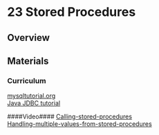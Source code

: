 23 Stored Procedures
===============

## Overview ##

## Materials ##

### Curriculum ###
[mysqltutorial.org](http://www.mysqltutorial.org/introduction-to-sql-stored-procedures.aspx)   
[Java JDBC tutorial](https://docs.oracle.com/javase/tutorial/jdbc/basics/storedprocedures.html)


####Video####
[Calling-stored-procedures](http://www.lynda.com/Java-tutorials/Calling-stored-procedures/110284/117316-4.html)   
[Handling-multiple-values-from-stored-procedures](http://www.lynda.com/Java-tutorials/Handling-multiple-values-from-stored-procedures/110284/117317-4.html)


